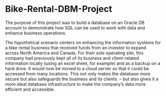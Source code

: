 # Bike-Rental-DBM-Project

The purpose of this project was to build a database on an Oracle DB account to demonstrate how SQL can be used to work with data and enhance business operations.


The hypothetical scenario centers on enhancing the information systems for a bike rental business that received funds from an investor to expand across North America and Canada. For their sole operating site, this company had previously kept all of its business and client-related information locally (using an excel sheet, for example) and as a backup on a hard drive. It would now be moved to a cloud server so that it could be accessed from many locations. This not only makes the database more secure but also safeguards the business and its clients. – but also gives it a more ideal database infrastructure to make the company’s data more efficient and accessible.
